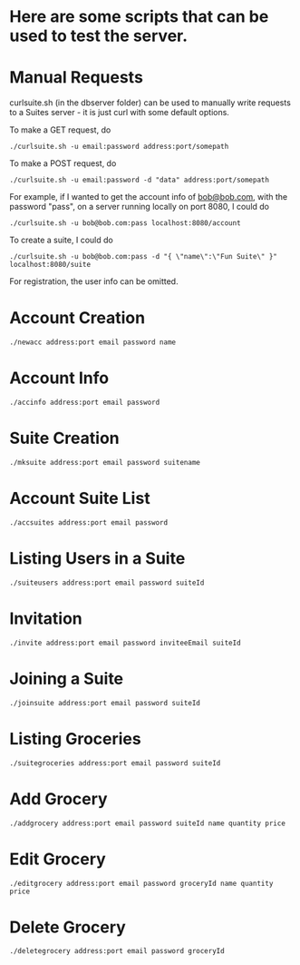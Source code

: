 # Here are some scripts that can be used to test the server.

Manual Requests
===============
curlsuite.sh (in the dbserver folder) can be used to manually write requests to
a Suites server - it is just curl with some default options.

To make a GET request, do
```
./curlsuite.sh -u email:password address:port/somepath
```

To make a POST request, do
```
./curlsuite.sh -u email:password -d "data" address:port/somepath
```

For example, if I wanted to get the account info of bob@bob.com, with the
password "pass", on a server running locally on port 8080, I could do
```
./curlsuite.sh -u bob@bob.com:pass localhost:8080/account
```

To create a suite, I could do
```
./curlsuite.sh -u bob@bob.com:pass -d "{ \"name\":\"Fun Suite\" }" localhost:8080/suite
```

For registration, the user info can be omitted.


Account Creation
================
```./newacc address:port email password name```

Account Info
============
```./accinfo address:port email password```

Suite Creation
==============
```./mksuite address:port email password suitename```

Account Suite List
==================
```./accsuites address:port email password```

Listing Users in a Suite
========================
```./suiteusers address:port email password suiteId```

Invitation
==========
```./invite address:port email password inviteeEmail suiteId```

Joining a Suite
===============
```./joinsuite address:port email password suiteId```

Listing Groceries
=================
```./suitegroceries address:port email password suiteId```

Add Grocery
===========
```./addgrocery address:port email password suiteId name quantity price```

Edit Grocery
===========
```./editgrocery address:port email password groceryId name quantity price```

Delete Grocery
==============
```./deletegrocery address:port email password groceryId```